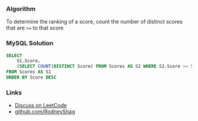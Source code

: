 ### Algorithm

To determine the ranking of a score, count the number of distinct scores that are `>=` to that score

### MySQL Solution

```sql
SELECT
    S1.Score,
    (SELECT COUNT(DISTINCT Score) FROM Scores AS S2 WHERE S2.Score >= S1.Score) AS Rank
FROM Scores AS S1
ORDER BY Score DESC
```

### Links

- [Discuss on LeetCode](https://leetcode.com/problems/rank-scores/discuss/393930)
- [github.com/RodneyShag](https://github.com/RodneyShag)
